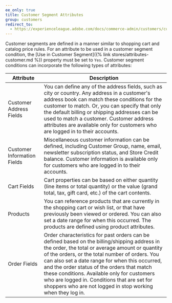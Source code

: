 ```yaml
---
ee_only: true
title: Customer Segment Attributes
group: customers
redirect_to:
  - https://experienceleague.adobe.com/docs/commerce-admin/customers/customers-menu/customer-segments.html
---
```


Customer segments are defined in a manner similar to shopping cart and catalog price rules. For an attribute to be used in a customer segment condition, the [Use in Customer Segment]({% link stores/attributes-customer.md %}) property must be set to `Yes`. Customer segment conditions can incorporate the following types of attributes:

| Attribute | Description |
|---|---|
| Customer Address Fields | You can define any of the address fields, such as city or country. Any address in a customer's address book can match these conditions for the customer to match. Or, you can specify that only the default billing or shipping addresses can be used to match a customer. Customer address attributes are available only for customers who are logged in to their accounts. |
| Customer Information Fields | Miscellaneous customer information can be defined, including Customer Group, name, email, newsletter subscription status, and Store Credit balance. Customer information is available only for customers who are logged in to their accounts. |
| Cart Fields | Cart properties can be based on either quantity (line items or total quantity) or the value (grand total, tax, gift card, etc.) of the cart contents. |
| Products | You can reference products that are currently in the shopping cart or wish list, or that have previously been viewed or ordered. You can also set a date range for when this occurred. The products are defined using product attributes. |
| Order Fields | Order characteristics for past orders can be defined based on the billing/shipping address in the order, the total or average amount or quantity of the orders, or the total number of orders. You can also set a date range for when this occurred, and the order status of the orders that match these conditions. Available only for customers who are logged in. Conditions that are set for shoppers who are not logged in stop working when they log in. |
